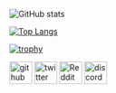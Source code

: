 ![GitHub stats](https://github-readme-stats.vercel.app/api?username=CamilaTokisaki&show_icons=true)  

[![Top Langs](https://github-readme-stats.vercel.app/api/top-langs/?username=CamilaTokisaki)](https://github.com/anuraghazra/github-readme-stats)

[![trophy](https://github-profile-trophy.vercel.app/?username=CamilaTokisaki)](https://github.com/ryo-ma/github-profile-trophy)

[<img src='https://cdn.jsdelivr.net/npm/simple-icons@3.0.1/icons/github.svg' alt='github' height='40'>](https://github.com/CamilaTokisaki)  [<img src='https://cdn.jsdelivr.net/npm/simple-icons@3.0.1/icons/twitter.svg' alt='twitter' height='40'>](https://twitter.com/@CamilaTokisaki)  [<img src='https://cdn.jsdelivr.net/npm/simple-icons@3.0.1/icons/reddit.svg' alt='Reddit' height='40'>](https://www.reddit.com/user/ViolettaBovten)  [<img src='https://cdn.jsdelivr.net/npm/simple-icons@3.0.1/icons/discord.svg' alt='discord' height='40'>](https://avatars.githubusercontent.com/u/63332507)  

